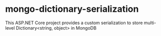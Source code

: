 # mongo-dictionary-serialization
This ASP.NET Core project provides a custom serialization to store multi-level Dictionary&lt;string, object> in MongoDB

